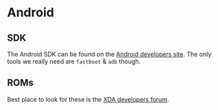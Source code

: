 # Android

## SDK

The Android SDK can be found on the [Android developers site](http://developer.android.com/sdk/index.html). The only tools we really need are `fastboot` & `adb` though.

## ROMs

Best place to look for these is the [XDA developers forum](http://forum.xda-developers.com/).
